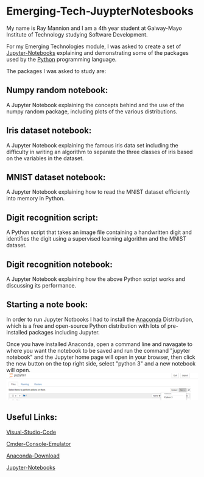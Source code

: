 # Emerging-Tech-JuypterNotesbooks

My name is Ray Mannion and I am a 4th year student at Galway-Mayo Institute of Technology studying Software Development.

For my Emerging Technologies module, I was asked to create a set of [Jupyter-Notebooks](http://jupyter.org) 
explaining and demonstrating some of the packages used by the [Python](https://www.python.org/) programming language.

The packages I was asked to study are:
## Numpy random notebook: 
A Jupyter Notebook explaining the concepts
behind and the use of the numpy random package, including plots
of the various distributions. 

## Iris dataset notebook:
 A Jupyter Notebook explaining the famous
iris data set including the difficulty in writing an algorithm to separate
the three classes of iris based on the variables in the dataset.

## MNIST dataset notebook: 
A Jupyter Notebook explaining how to
read the MNIST dataset efficiently into memory in Python.

## Digit recognition script: 
A Python script that takes an image file
containing a handwritten digit and identifies the digit using a supervised
learning algorithm and the MNIST dataset.

## Digit recognition notebook: 
A Jupyter Notebook explaining how the
above Python script works and discussing its performance.

## Starting a note book: 
In order to run Jupyter Notbooks I had to install the [Anaconda](https://www.anaconda.com/what-is-anaconda/)
Distribution, which is a free and open-source Python distribution with lots of pre-installed packages including Jupyter.

Once you have installed Anaconda, open a command line and navagate to where you want the notebook to be saved and run the command "jupyter notebook" and the Jupyter home page will open in your browser, then click the new button on the top right side, select "python 3" and a new notebook will open.
![alt text](/images/jupyter.PNG)

## Useful Links:

[Visual-Studio-Code](https://code.visualstudio.com/)

[Cmder-Console-Emulator](http://cmder.net/)

[Anaconda-Download](https://www.anaconda.com/download/)

[Jupyter-Notebooks](https://jupyter.readthedocs.io/en/latest/)